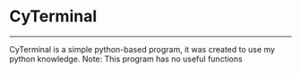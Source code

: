 # CyTerminal
***
CyTerminal is a simple python-based program, it was created to use my python knowledge.
Note: This program has no useful functions
